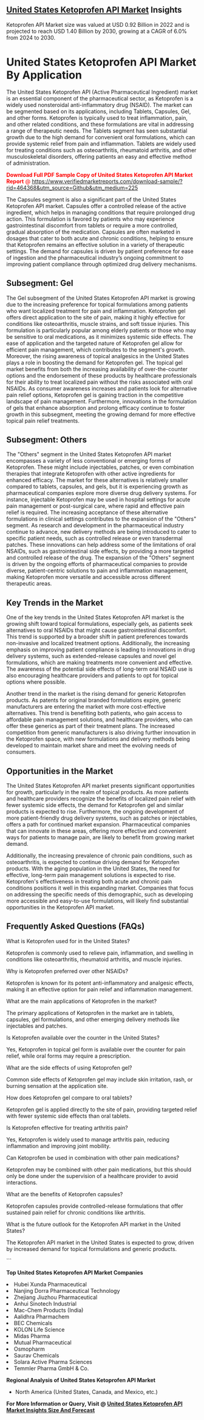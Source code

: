 <h2><a href="https://www.verifiedmarketreports.com/download-sample/?rid=464368&amp;utm_source=Github&amp;utm_medium=225" target="_blank">United States Ketoprofen API Market</a> Insights</h2><p>Ketoprofen API Market size was valued at USD 0.92 Billion in 2022 and is projected to reach USD 1.40 Billion by 2030, growing at a CAGR of 6.0% from 2024 to 2030.</p><p> <h1>United States Ketoprofen API Market By Application</h1> <p>The United States Ketoprofen API (Active Pharmaceutical Ingredient) market is an essential component of the pharmaceutical sector, as Ketoprofen is a widely used nonsteroidal anti-inflammatory drug (NSAID). The market can be segmented based on its applications, including Tablets, Capsules, Gel, and other forms. Ketoprofen is typically used to treat inflammation, pain, and other related conditions, and these formulations are vital in addressing a range of therapeutic needs. The Tablets segment has seen substantial growth due to the high demand for convenient oral formulations, which can provide systemic relief from pain and inflammation. Tablets are widely used for treating conditions such as osteoarthritis, rheumatoid arthritis, and other musculoskeletal disorders, offering patients an easy and effective method of administration. <p><span class=""><span style="color: #ff0000;"><strong>Download Full PDF Sample Copy of United States Ketoprofen API Market Report</strong> @ </span><a href="https://www.verifiedmarketreports.com/download-sample/?rid=464368&amp;utm_source=Github&amp;utm_medium=225" target="_blank">https://www.verifiedmarketreports.com/download-sample/?rid=464368&amp;utm_source=Github&amp;utm_medium=225</a></span></p></p> <p>The Capsules segment is also a significant part of the United States Ketoprofen API market. Capsules offer a controlled release of the active ingredient, which helps in managing conditions that require prolonged drug action. This formulation is favored by patients who may experience gastrointestinal discomfort from tablets or require a more controlled, gradual absorption of the medication. Capsules are often marketed in dosages that cater to both acute and chronic conditions, helping to ensure that Ketoprofen remains an effective solution in a variety of therapeutic settings. The demand for capsules is driven by patient preference for ease of ingestion and the pharmaceutical industry’s ongoing commitment to improving patient compliance through optimized drug delivery mechanisms.</p> <h2>Subsegment: Gel</h2> <p>The Gel subsegment of the United States Ketoprofen API market is growing due to the increasing preference for topical formulations among patients who want localized treatment for pain and inflammation. Ketoprofen gel offers direct application to the site of pain, making it highly effective for conditions like osteoarthritis, muscle strains, and soft tissue injuries. This formulation is particularly popular among elderly patients or those who may be sensitive to oral medications, as it minimizes systemic side effects. The ease of application and the targeted nature of Ketoprofen gel allow for efficient pain management, which contributes to the segment's growth. Moreover, the rising awareness of topical analgesics in the United States plays a role in boosting the demand for Ketoprofen gel. The topical gel market benefits from both the increasing availability of over-the-counter options and the endorsement of these products by healthcare professionals for their ability to treat localized pain without the risks associated with oral NSAIDs. As consumer awareness increases and patients look for alternative pain relief options, Ketoprofen gel is gaining traction in the competitive landscape of pain management. Furthermore, innovations in the formulation of gels that enhance absorption and prolong efficacy continue to foster growth in this subsegment, meeting the growing demand for more effective topical pain relief treatments.</p> <h2>Subsegment: Others</h2> <p>The "Others" segment in the United States Ketoprofen API market encompasses a variety of less conventional or emerging forms of Ketoprofen. These might include injectables, patches, or even combination therapies that integrate Ketoprofen with other active ingredients for enhanced efficacy. The market for these alternatives is relatively smaller compared to tablets, capsules, and gels, but it is experiencing growth as pharmaceutical companies explore more diverse drug delivery systems. For instance, injectable Ketoprofen may be used in hospital settings for acute pain management or post-surgical care, where rapid and effective pain relief is required. The increasing acceptance of these alternative formulations in clinical settings contributes to the expansion of the "Others" segment. As research and development in the pharmaceutical industry continue to advance, new delivery methods are being introduced to cater to specific patient needs, such as controlled release or even transdermal patches. These innovations can help address some of the limitations of oral NSAIDs, such as gastrointestinal side effects, by providing a more targeted and controlled release of the drug. The expansion of the "Others" segment is driven by the ongoing efforts of pharmaceutical companies to provide diverse, patient-centric solutions to pain and inflammation management, making Ketoprofen more versatile and accessible across different therapeutic areas.</p> <h2>Key Trends in the Market</h2> <p>One of the key trends in the United States Ketoprofen API market is the growing shift toward topical formulations, especially gels, as patients seek alternatives to oral NSAIDs that might cause gastrointestinal discomfort. This trend is supported by a broader shift in patient preferences towards non-invasive and localized treatment options. Additionally, the increasing emphasis on improving patient compliance is leading to innovations in drug delivery systems, such as extended-release capsules and novel gel formulations, which are making treatments more convenient and effective. The awareness of the potential side effects of long-term oral NSAID use is also encouraging healthcare providers and patients to opt for topical options where possible.</p> <p>Another trend in the market is the rising demand for generic Ketoprofen products. As patents for original branded formulations expire, generic manufacturers are entering the market with more cost-effective alternatives. This trend is benefiting both patients, who gain access to affordable pain management solutions, and healthcare providers, who can offer these generics as part of their treatment plans. The increased competition from generic manufacturers is also driving further innovation in the Ketoprofen space, with new formulations and delivery methods being developed to maintain market share and meet the evolving needs of consumers.</p> <h2>Opportunities in the Market</h2> <p>The United States Ketoprofen API market presents significant opportunities for growth, particularly in the realm of topical products. As more patients and healthcare providers recognize the benefits of localized pain relief with fewer systemic side effects, the demand for Ketoprofen gel and similar products is expected to rise. Furthermore, the ongoing development of more patient-friendly drug delivery systems, such as patches or injectables, offers a path for continued market expansion. Pharmaceutical companies that can innovate in these areas, offering more effective and convenient ways for patients to manage pain, are likely to benefit from growing market demand.</p> <p>Additionally, the increasing prevalence of chronic pain conditions, such as osteoarthritis, is expected to continue driving demand for Ketoprofen products. With the aging population in the United States, the need for effective, long-term pain management solutions is expected to rise. Ketoprofen's effectiveness in treating both acute and chronic pain conditions positions it well in this expanding market. Companies that focus on addressing the specific needs of this demographic, such as developing more accessible and easy-to-use formulations, will likely find substantial opportunities in the Ketoprofen API market.</p> <h2>Frequently Asked Questions (FAQs)</h2> <p>What is Ketoprofen used for in the United States?</p> <p>Ketoprofen is commonly used to relieve pain, inflammation, and swelling in conditions like osteoarthritis, rheumatoid arthritis, and muscle injuries.</p> <p>Why is Ketoprofen preferred over other NSAIDs?</p> <p>Ketoprofen is known for its potent anti-inflammatory and analgesic effects, making it an effective option for pain relief and inflammation management.</p> <p>What are the main applications of Ketoprofen in the market?</p> <p>The primary applications of Ketoprofen in the market are in tablets, capsules, gel formulations, and other emerging delivery methods like injectables and patches.</p> <p>Is Ketoprofen available over the counter in the United States?</p> <p>Yes, Ketoprofen in topical gel form is available over the counter for pain relief, while oral forms may require a prescription.</p> <p>What are the side effects of using Ketoprofen gel?</p> <p>Common side effects of Ketoprofen gel may include skin irritation, rash, or burning sensation at the application site.</p> <p>How does Ketoprofen gel compare to oral tablets?</p> <p>Ketoprofen gel is applied directly to the site of pain, providing targeted relief with fewer systemic side effects than oral tablets.</p> <p>Is Ketoprofen effective for treating arthritis pain?</p> <p>Yes, Ketoprofen is widely used to manage arthritis pain, reducing inflammation and improving joint mobility.</p> <p>Can Ketoprofen be used in combination with other pain medications?</p> <p>Ketoprofen may be combined with other pain medications, but this should only be done under the supervision of a healthcare provider to avoid interactions.</p> <p>What are the benefits of Ketoprofen capsules?</p> <p>Ketoprofen capsules provide controlled-release formulations that offer sustained pain relief for chronic conditions like arthritis.</p> <p>What is the future outlook for the Ketoprofen API market in the United States?</p> <p>The Ketoprofen API market in the United States is expected to grow, driven by increased demand for topical formulations and generic products.</p> ```</p><p><strong>Top United States Ketoprofen API Market Companies</strong></p><div data-test-id=""><p><li>Hubei Xunda Pharmaceutical</li><li> Nanjing Dorra Pharmaceutical Technology</li><li> Zhejiang Jiuzhou Pharmaceutical</li><li> Anhui Sinotech Industrial</li><li> Mac-Chem Products (India)</li><li> Aalidhra Pharmachem</li><li> BEC Chemicals</li><li> KOLON Life Science</li><li> Midas Pharma</li><li> Mutual Pharmaceutical</li><li> Osmopharm</li><li> Saurav Chemicals</li><li> Solara Active Pharma Sciences</li><li> Temmler Pharma GmbH & Co.</li></p><div><strong>Regional Analysis of&nbsp;United States Ketoprofen API Market</strong></div><ul><li dir="ltr"><p dir="ltr">North America&nbsp;(United States, Canada, and Mexico, etc.)</p></li></ul><p><strong>For More Information or Query, Visit @&nbsp;</strong><strong><a href="https://www.verifiedmarketreports.com/product/ketoprofen-api-market/?utm_source=Github&amp;utm_medium=225" target="_blank">United States Ketoprofen API Market Insights Size And Forecast</a></strong></p></div>
